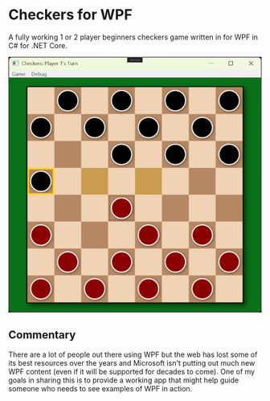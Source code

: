 # Checkers for WPF

A fully working 1 or 2 player beginners checkers game written in for WPF in C# for .NET Core.

![Screenshot](/assets/screenshot1.png)

## Commentary

There are a lot of people out there using WPF but the web has lost some of its best resources over the years
and Microsoft isn't putting out much new WPF content (even if it will be supported for decades to come).
One of my goals in sharing this is to provide a working app that might help guide someone who needs to
see examples of WPF in action.